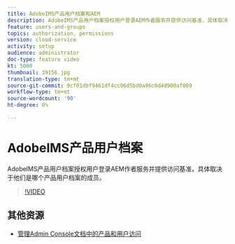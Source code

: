 ```yaml
---
title: AdobeIMS产品用户档案和AEM
description: AdobeIMS产品用户档案授权用户登录AEM作者服务并提供访问基准，具体取决于他们是哪个产品用户档案的成员。
feature: users-and-groups
topics: authorization, permissions
version: cloud-service
activity: setup
audience: administrator
doc-type: feature video
kt: 5000
thumbnail: 39156.jpg
translation-type: tm+mt
source-git-commit: 9cf01dbf9461df4cc96d5bd0a96c0d4d900af089
workflow-type: tm+mt
source-wordcount: '90'
ht-degree: 0%

---
```



# AdobeIMS产品用户档案

AdobeIMS产品用户档案授权用户登录AEM作者服务并提供访问基准，具体取决于他们是哪个产品用户档案的成员。

>[!VIDEO](https://video.tv.adobe.com/v/39156/?quality=12&learn=on)

## 其他资源

+ [管理Admin Console文档中的产品和用户访问](https://docs.adobe.com/content/help/en/experience-manager-cloud-service/security/ims-support.html#managing-products-and-user-access-in-admin-console)

